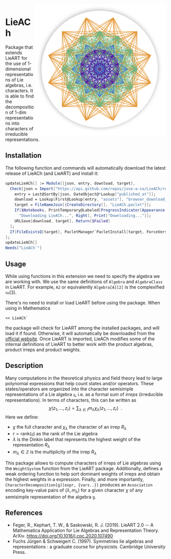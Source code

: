 <img align="right" src="LieACh/icon/icon-128.svg" markdown="1">

# LieACh

Package that extends LieART for the use of 1-dimensional representations of Lie algebras, i.e. characters. 
It is able to find the decomposition of 1-dim representations into characters of irreducible representations.

## Installation

The following function and commands will automatically download the latest release of LieACh (and LieART) and install it:

```mathematica
updateLieACh[] := Module[{json, entry, download, target},
  Check[json = Import["https://api.github.com/repos/jose-a-sa/LieACh/releases", "JSON"];
    entry = Last@SortBy[json, DateObject@*Lookup["published_at"]];
    download = Lookup[First@Lookup[entry, "assets"], "browser_download_url"];
    target = FileNameJoin[{CreateDirectory[], "LieACh.paclet"}];
    If[$Notebooks, PrintTemporary@Labeled[ProgressIndicator[Appearance -> "Necklace"], 
      "Downloading LieACh...", Right], Print["Downloading..."]];
    URLSave[download, target], Return[$Failed]
  ];
  If[FileExistsQ[target], PacletManager`PacletInstall[target, ForceVersionInstall->True], $Failed]
];
updateLieACh[]
Needs["LieACh`"]
```

## Usage

While using functions in this extension we need to specify the algebra we are working with. We use the same definitions of `Algebra` and `AlgebraClass` in LieART.
For example, `A2` or equivalently `Algebra[A][2]` is the complexified $\mathfrak{su}(3)$.

There's no need to install or load LieART before using the package. When using in Mathematica
```mathematica
<< LieACh`
```
the package will check for LieART among the installed packages, and will load it if found. Otherwise, it will automatically be downloaded from the [official website](https://lieart.hepforge.org/).
Once LieART is imported, LieACh modifies some of the internal definitions of LieART to better work with the product algebras, product irreps and product weights.

## Description

Many computations in the theoretical physics and field theory lead to large polynomial expressions that help count states and/or operators.
These states/operators are organized into the character semisimple representations of a Lie algebra $\mathfrak{g}$, i.e. as a formal sum of *irreps* (irreducible representations).
In terms of characters, this can be written as
$$\chi(z_1, \dots, z_r) = \sum_{\lambda\in I} m_{\lambda} \chi_{\lambda}(z_1, \dots, z_r) ~~.$$
Here we define:
- $\chi$ the full character and $\chi_{\lambda}$ the character of an irrep $R_{\lambda}$
- $r = \mathrm{rank}(\mathfrak{g})$ as the rank of the Lie algebra
- $\lambda$ is the Dinkin label that represents the highest weight of the representation $R_{\lambda}$
- $m_{\lambda} \in \mathbb{Z}$ is the multiplicity of the irrep $R_{\lambda}$

This package allows to compute characters of irreps of Lie algebras using the `WeightSystem` function from the LieART package.
Additionally, defines a weak ordering function to help sort dominant weights of irreps and obtain the highest weights in a expression.
Finally, and more importantly, `CharacterDecomposition[g][expr, {vars..}]` produces an `Association` encoding key-value pairs of $(\lambda, m_\lambda)$ for a given character $\chi$ of any semisimple representation of the algebra `g`.

## References

- Feger, R., Kephart, T. W., & Saskowski, R. J. (2019). LieART 2.0 -- A Mathematica Application for Lie Algebras and Representation Theory. ArXiv. https://doi.org/10.1016/j.cpc.2020.107490
- Fuchs Jürgen & Schweigert C. (1997). Symmetries lie algebras and representations : a graduate course for physicists. Cambridge University Press.
